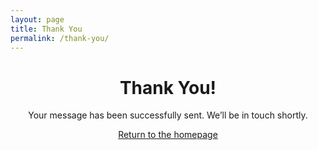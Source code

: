 ```yaml
---
layout: page
title: Thank You
permalink: /thank-you/
---
```


<div class="post-content" style="text-align: center;">
  <h1>Thank You!</h1>
  <p>Your message has been successfully sent. We’ll be in touch shortly.</p>
  <p><a href="{{ '/' | relative_url }}">Return to the homepage</a></p>
</div>
